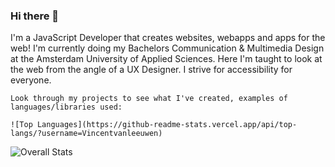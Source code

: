 
### Hi there 👋

<div class="intro">
  
  <div>
    I'm a JavaScript Developer that creates websites, webapps and apps for the web!
    I'm currently doing my Bachelors Communication & Multimedia Design at the Amsterdam University of Applied Sciences. Here I'm taught to look at  the web from the angle of a UX Designer. I strive for accessibility for everyone.

    Look through my projects to see what I've created, examples of languages/libraries used:
    
    ![Top Languages](https://github-readme-stats.vercel.app/api/top-langs/?username=Vincentvanleeuwen)
  </div>
  
  ![Overall Stats](https://github-readme-stats.vercel.app/api?username=Vincentvanleeuwen&count_private=true&show_icons=true&hide=contribs)
</div>


<!--
**Vincentvanleeuwen/Vincentvanleeuwen** is a ✨ _special_ ✨ repository because its `README.md` (this file) appears on your GitHub profile.

Here are some ideas to get you started:

- 🔭 I’m currently working on ...
- 🌱 I’m currently learning ...
- 👯 I’m looking to collaborate on ...
- 🤔 I’m looking for help with ...
- 💬 Ask me about ...
- 📫 How to reach me: ...
- 😄 Pronouns: ...
- ⚡ Fun fact: ...
<style>
.intro {
  display:flex; 
  flex-direction:row;
}
</style>
-->

